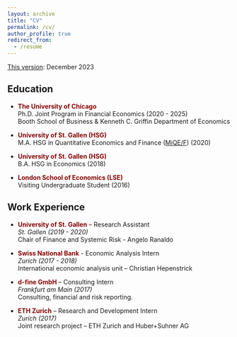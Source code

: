 ```yaml
---
layout: archive
title: "CV"
permalink: /cv/
author_profile: true
redirect_from:
  - /resume
---
```


[This version](../files/CavaleriFilippo_CV.pdf): December 2023 
<!---  Coming soon. --->

## Education
*  <span style="color:#840404"> **The University of Chicago**  </span> \
  Ph.D. Joint Program in Financial Economics  (2020 - 2025)\
  Booth School of Business & Kenneth C. Griffin Department of Economics

* <span style="color:#840404"> **University of St. Gallen (HSG)**  </span> \
  M.A. HSG in Quantitative Economics and Finance ([MiQE/F](https://www.unisg.ch/de/studium/programme/master/quantitative-economics-and-finance-miqe-f/)) (2020)

* <span style="color:#840404"> **University of St. Gallen (HSG)**  </span> \
  B.A. HSG in Economics (2018)

*  <span style="color:#840404"> **London School of Economics (LSE)**  </span> \
  Visiting Undergraduate Student (2016)

## Work Experience
* <span style="color:#840404"> **University of St. Gallen**  </span> – Research Assistant\
  <span style="font-size:14px"> _St. Gallen (2019 - 2020)_ </span> \
  Chair of Finance and Systemic Risk - Angelo Ranaldo

* <span style="color:#840404"> **Swiss National Bank**  </span> - Economic Analysis Intern\
  <span style="font-size:14px"> _Zurich (2017 - 2018)_ </span>  \
  International economic analysis unit – Christian Hepenstrick

* <span style="color:#840404"> **d-fine GmbH**  </span> – Consulting Intern\
  <span style="font-size:14px"> _Frankfurt am Main (2017)_ </span> \
  Consulting, financial and risk reporting.

* <span style="color:#840404"> **ETH Zurich**  </span> – Research and Development Intern\
  <span style="font-size:14px"> _Zurich (2017)_  </span> \
  Joint research project – ETH Zurich and Huber+Suhner AG


